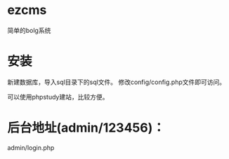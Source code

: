 # ezcms
简单的bolg系统

# 安装
新建数据库，导入sql目录下的sql文件。
修改config/config.php文件即可访问。

可以使用phpstudy建站，比较方便。

# 后台地址(admin/123456)：
admin/login.php
